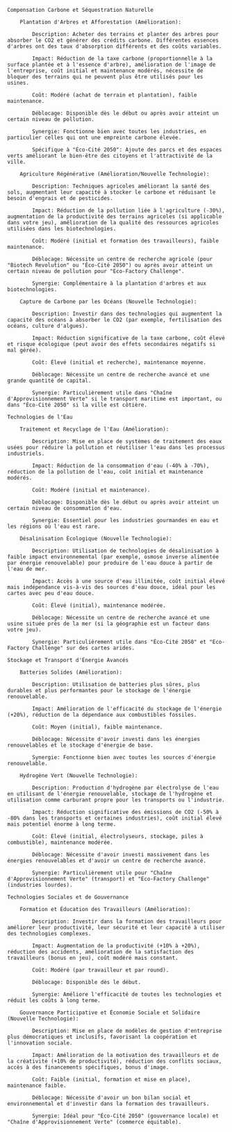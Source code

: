     Compensation Carbone et Séquestration Naturelle

        Plantation d'Arbres et Afforestation (Amélioration):

            Description: Acheter des terrains et planter des arbres pour absorber le CO2 et générer des crédits carbone. Différentes essences d'arbres ont des taux d'absorption différents et des coûts variables.

            Impact: Réduction de la taxe carbone (proportionnelle à la surface plantée et à l'essence d'arbre), amélioration de l'image de l'entreprise, coût initial et maintenance modérés, nécessite de bloquer des terrains qui ne peuvent plus être utilisés pour les usines.

            Coût: Modéré (achat de terrain et plantation), faible maintenance.

            Déblocage: Disponible dès le début ou après avoir atteint un certain niveau de pollution.

            Synergie: Fonctionne bien avec toutes les industries, en particulier celles qui ont une empreinte carbone élevée.

            Spécifique à "Éco-Cité 2050": Ajoute des parcs et des espaces verts améliorant le bien-être des citoyens et l'attractivité de la ville.

        Agriculture Régénérative (Amélioration/Nouvelle Technologie):

            Description: Techniques agricoles améliorant la santé des sols, augmentant leur capacité à stocker le carbone et réduisant le besoin d'engrais et de pesticides.

            Impact: Réduction de la pollution liée à l'agriculture (-30%), augmentation de la productivité des terrains agricoles (si applicable dans votre jeu), amélioration de la qualité des ressources agricoles utilisées dans les biotechnologies.

            Coût: Modéré (initial et formation des travailleurs), faible maintenance.

            Déblocage: Nécessite un centre de recherche agricole (pour "Biotech Revolution" ou "Éco-Cité 2050") ou après avoir atteint un certain niveau de pollution pour "Eco-Factory Challenge".

            Synergie: Complémentaire à la plantation d'arbres et aux biotechnologies.

        Capture de Carbone par les Océans (Nouvelle Technologie):

            Description: Investir dans des technologies qui augmentent la capacité des océans à absorber le CO2 (par exemple, fertilisation des océans, culture d'algues).

            Impact: Réduction significative de la taxe carbone, coût élevé et risque écologique (peut avoir des effets secondaires négatifs si mal gérée).

            Coût: Élevé (initial et recherche), maintenance moyenne.

            Déblocage: Nécessite un centre de recherche avancé et une grande quantité de capital.

            Synergie: Particulièrement utile dans "Chaîne d'Approvisionnement Verte" si le transport maritime est important, ou dans "Éco-Cité 2050" si la ville est côtière.

    Technologies de l'Eau

        Traitement et Recyclage de l'Eau (Amélioration):

            Description: Mise en place de systèmes de traitement des eaux usées pour réduire la pollution et réutiliser l'eau dans les processus industriels.

            Impact: Réduction de la consommation d'eau (-40% à -70%), réduction de la pollution de l'eau, coût initial et maintenance modérés.

            Coût: Modéré (initial et maintenance).

            Déblocage: Disponible dès le début ou après avoir atteint un certain niveau de consommation d'eau.

            Synergie: Essentiel pour les industries gourmandes en eau et les régions où l'eau est rare.

        Désalinisation Écologique (Nouvelle Technologie):

            Description: Utilisation de technologies de désalinisation à faible impact environnemental (par exemple, osmose inverse alimentée par énergie renouvelable) pour produire de l'eau douce à partir de l'eau de mer.

            Impact: Accès à une source d'eau illimitée, coût initial élevé mais indépendance vis-à-vis des sources d'eau douce, idéal pour les cartes avec peu d'eau douce.

            Coût: Élevé (initial), maintenance modérée.

            Déblocage: Nécessite un centre de recherche avancé et une usine située près de la mer (si la géographie est un facteur dans votre jeu).

            Synergie: Particulièrement utile dans "Éco-Cité 2050" et "Eco-Factory Challenge" sur des cartes arides.

    Stockage et Transport d'Énergie Avancés

        Batteries Solides (Amélioration):

            Description: Utilisation de batteries plus sûres, plus durables et plus performantes pour le stockage de l'énergie renouvelable.

            Impact: Amélioration de l'efficacité du stockage de l'énergie (+20%), réduction de la dépendance aux combustibles fossiles.

            Coût: Moyen (initial), faible maintenance.

            Déblocage: Nécessite d'avoir investi dans les énergies renouvelables et le stockage d'énergie de base.

            Synergie: Fonctionne bien avec toutes les sources d'énergie renouvelable.

        Hydrogène Vert (Nouvelle Technologie):

            Description: Production d'hydrogène par électrolyse de l'eau en utilisant de l'énergie renouvelable, stockage de l'hydrogène et utilisation comme carburant propre pour les transports ou l'industrie.

            Impact: Réduction significative des émissions de CO2 (-50% à -80% dans les transports et certaines industries), coût initial élevé mais potentiel énorme à long terme.

            Coût: Élevé (initial, électrolyseurs, stockage, piles à combustible), maintenance modérée.

            Déblocage: Nécessite d'avoir investi massivement dans les énergies renouvelables et d'avoir un centre de recherche avancé.

            Synergie: Particulièrement utile pour "Chaîne d'Approvisionnement Verte" (transport) et "Eco-Factory Challenge" (industries lourdes).

    Technologies Sociales et de Gouvernance

        Formation et Éducation des Travailleurs (Amélioration):

            Description: Investir dans la formation des travailleurs pour améliorer leur productivité, leur sécurité et leur capacité à utiliser des technologies complexes.

            Impact: Augmentation de la productivité (+10% à +20%), réduction des accidents, amélioration de la satisfaction des travailleurs (bonus en jeu), coût modéré mais constant.

            Coût: Modéré (par travailleur et par round).

            Déblocage: Disponible dès le début.

            Synergie: Améliore l'efficacité de toutes les technologies et réduit les coûts à long terme.

        Gouvernance Participative et Économie Sociale et Solidaire (Nouvelle Technologie):

            Description: Mise en place de modèles de gestion d'entreprise plus démocratiques et inclusifs, favorisant la coopération et l'innovation sociale.

            Impact: Amélioration de la motivation des travailleurs et de la créativité (+10% de productivité), réduction des conflits sociaux, accès à des financements spécifiques, bonus d'image.

            Coût: Faible (initial, formation et mise en place), maintenance faible.

            Déblocage: Nécessite d'avoir un bon bilan social et environnemental et d'investir dans la formation des travailleurs.

            Synergie: Idéal pour "Éco-Cité 2050" (gouvernance locale) et "Chaîne d'Approvisionnement Verte" (commerce équitable).
